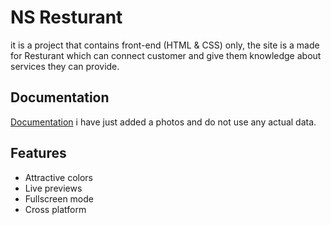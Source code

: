 # NS Resturant

it is a project that contains front-end (HTML & CSS) only, the site is a made for Resturant which can connect customer and give them knowledge about services they can provide. 
## Documentation

[Documentation](https://linktodocumentation)
i have just added a photos and do not use any actual data.

## Features

- Attractive colors
- Live previews
- Fullscreen mode
- Cross platform
